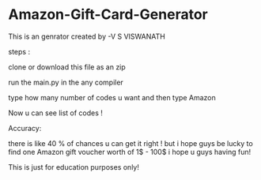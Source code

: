 # Amazon-Gift-Card-Generator

This is an genrator created by -V S VISWANATH

steps :

clone or download this file as an zip

run the main.py in the any compiler


type how many number of codes u want and then  type  Amazon


Now u can see list of codes !




Accuracy:

there is like 40 % of chances u can get it right ! but i hope guys be lucky  to find one Amazon gift voucher worth of 1$ - 100$ 
i hope u guys having fun!


This is just for education purposes only!
